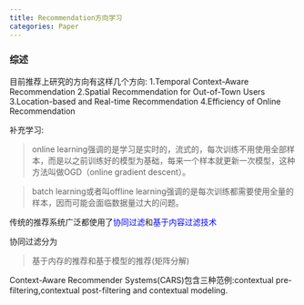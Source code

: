 ```yaml
---
title: Recommendation方向学习
categories: Paper
---
```

### 综述
目前推荐上研究的方向有这样几个方向:
1.Temporal Context-Aware Recommendation
2.Spatial Recommendation for Out-of-Town Users
3.Location-based and Real-time Recommendation
4.Efficiency of Online Recommendation

补充学习:
> online learning强调的是学习是实时的，流式的，每次训练不用使用全部样本，而是以之前训练好的模型为基础，每来一个样本就更新一次模型，这种方法叫做OGD（online gradient descent）。

> batch learning或者叫offline learning强调的是每次训练都需要使用全量的样本，因而可能会面临数据量过大的问题。

传统的推荐系统广泛都使用了<font color="blue">协同过滤</font>和<font color="blue">基于内容过滤技术</font>

协同过滤分为
> 基于内存的推荐和基于模型的推荐(矩阵分解)

Context-Aware Recommender Systems(CARS)包含三种范例:contextual pre-filtering,contextual post-filtering and contextual modeling.


